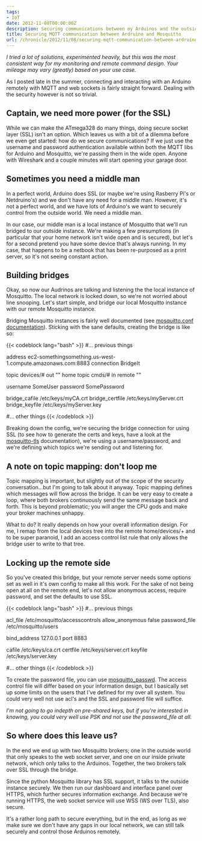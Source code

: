 ```yaml
---
tags:
- IoT
date: 2012-11-08T00:00:00Z
description: Securing communications between my Arduinos and the outside world using MQTT and Mosquitto. Stop trying to open my garage door people.
title: Securing MQTT communication between Ardruino and Mosquitto
url: /chronicle/2012/11/08/securing-mqtt-communication-between-ardruino-and-mosquitto/
---
```


_I tried a lot of solutions, experimented heavily, but this was the most consistent way for my monitoring and remote command design. Your mileage may vary (greatly) based on your use case._

As I posted late in the summer, connecting and interacting with an Arduino remotely with MQTT and web sockets is fairly straight forward. Dealing with the security however is not so trivial.

## Captain, we need more power (for the SSL)
While we can make the ATmega328 do many things, doing secure socket layer (SSL) isn't an option. Which leaves us with a bit of a dilemma before we even get started: how do we secure communications?  If we just use the username and password authentication available within both the MQTT libs for Arduino and Mosquitto, we're passing them in the wide open. Anyone with Wireshark and a couple minutes will start opening your garage door.

## Sometimes you need a middle man
In a perfect world, Arduino does SSL (or maybe we're using Rasberry Pi's or Netdruino's) and we don't have any need for a middle man. However, it's not a perfect world, and we have lots of Arduino's we want to securely control from the outside world.  We need a middle man.

In our case, our middle man is a local instance of Mosquitto that we'll run bridged to our outside instance. We're making a few presumptions (in particular that your home network isn't wide open and is secured), but let's for a second pretend you have some device that's always running. In my case, that happens to be a netbook that has been re-purposed as a print server, so it's not seeing constant action.

## Building bridges
Okay, so now our Audrinos are talking and listening the the local instance of Mosquitto. The local network is locked down, so we're not worried about line snooping. Let's start simple, and bridge our local Mosquitto instance with our remote Mosquitto instance.

Bridging Mosquitto instances is fairly well documented (see <a href="http://mosquitto.org/man/mosquitto-conf-5.html">mosquitto.conf documentation</a>). Sticking with the sane defaults, creating the bridge is like so:

{{< codeblock lang="bash" >}}
#... previous things

address ec2-somethingsomething.us-west-1.compute.amazonaws.com:8883
connection BridgeIt

topic devices/# out "" home
topic cmds/# in remote ""

username SomeUser
password SomePassword

bridge_cafile /etc/keys/myCA.crt
bridge_certfile /etc/keys/myServer.crt
bridge_keyfile /etc/keys/myServer.key

#... other things
{{< /codeblock >}}

Breaking down the config, we're securing the bridge connection for using SSL (to see how to generate the certs and keys, have a look at the <a href="http://mosquitto.org/man/mosquitto-tls-7.html">mosquitto-tls</a> documentation), we're using a username/password, and we're defining which topics we're sending out and listening for.

## A note on topic mapping: don't loop me
Topic mapping is important, but slightly out of the scope of the security conversation...but I'm going to talk about it anyway. Topic mapping defines which messages will flow across the bridge. It can be very easy to create a loop, where both brokers continuously send the same message back and forth. This is beyond problematic; you will anger the CPU gods and make your broker machines unhappy.

What to do? It really depends on how your overall information design. For me, I remap from the local devices tree into the remote home/devices/+ and to be super paranoid, I add an access control list rule that only allows the bridge user to write to that tree.

## Locking up the remote side
So you've created this bridge, but your remote server needs some options set as well in it's own config to make all this work. For the sake of not being open at all on the remote end, let's not allow anonymous access, require password, and set the defaults to use SSL.

{{< codeblock lang="bash" >}}
#... previous things

acl_file /etc/mosquitto/accesscontrols
allow_anonymous false
password_file /etc/mosquitto/users

bind_address 127.0.0.1
port 8883

cafile /etc/keys/ca.crt
certfile /etc/keys/server.crt
keyfile /etc/keys/server.key

#... other things
{{< /codeblock >}}

To create the password file, you can use <a href="http://mosquitto.org/man/mosquitto_passwd-1.html">mosquitto_passwd</a>.  The access control file will differ based on your information design, but I basically set up some limits on the users that I've defined for my over all system. You could very well not use acl's and the SSL and password file will suffice.

_I'm not going to go indepth on pre-shared keys, but if you're interested in knowing, you could very well use PSK and not use the password\_file at all._

## So where does this leave us?
In the end we end up with two Mosquitto brokers; one in the outside world that only speaks to the web socket server, and one on our inside private network, which only talks to the Arduinos. Together, the two brokers talk over SSL through the bridge.

Since the python Mosquitto library has SSL support, it talks to the outside instance securely. We then run our dashboard and interface panel over HTTPS, which further secures information exchange. And because we're running HTTPS, the web socket service will use WSS (WS over TLS), also secure.

It's a rather long path to secure everything, but in the end, as long as we make sure we don't have any gaps in our local network, we can still talk securely and control those Arduinos remotely.
